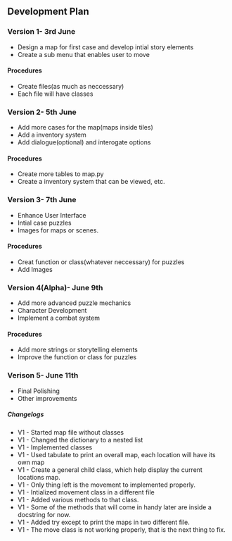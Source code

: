 ## Development Plan
### Version 1- 3rd June
* Design a map for first case and develop intial story elements
* Create a sub menu that enables user to move
#### Procedures
- Create files(as much as neccessary)
- Each file will have classes

### Version 2- 5th June
* Add more cases for the map(maps inside tiles)
* Add a inventory system
* Add dialogue(optional) and interogate options
#### Procedures
- Create more tables to map.py
- Create a inventory system that can be viewed, etc.

### Version 3- 7th June
* Enhance User Interface
* Intial case puzzles
* Images for maps or scenes.
#### Procedures
- Creat function or class(whatever neccessary) for puzzles
- Add Images

### Version 4(Alpha)- June 9th
* Add more advanced puzzle mechanics
* Character Development
* Implement a combat system
#### Procedures
- Add more strings or storytelling elements
- Improve the function or class for puzzles

### Verison 5- June 11th
* Final Polishing
* Other improvements

##### Changelogs
- V1 - Started map file without classes
- V1 - Changed the dictionary to a nested list
- V1 - Implemented classes
- V1 - Used tabulate to print an overall map, each location will have its own map
- V1 - Create a general child class, which help display the current locations map.
- V1 - Only thing left is the movement to implemented properly.
- V1 - Intialized movement class in a different file
- V1 - Added various methods to that class.
- V1 - Some of the methods that will come in handy later are inside a docstring for now.
- V1 - Added try except to print the maps in two different file.
- V1 - The move class is not working properly, that is the next thing to fix.
  
